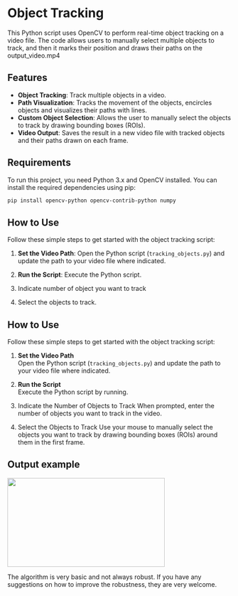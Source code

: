 # Object Tracking

This Python script uses OpenCV to perform real-time object tracking on a video
file. The code allows users to manually select multiple objects to track, and
then it marks their position and draws their paths on the output_video.mp4

## Features

- **Object Tracking**: Track multiple objects in a video.
- **Path Visualization**: Tracks the movement of the objects, encircles objects and visualizes their paths with lines.
- **Custom Object Selection**: Allows the user to manually select the objects to track by drawing bounding boxes (ROIs).
- **Video Output**: Saves the result in a new video file with tracked objects and their paths drawn on each frame.

## Requirements

To run this project, you need Python 3.x and OpenCV installed. You can install the required dependencies using pip:

```bash
pip install opencv-python opencv-contrib-python numpy
```

## How to Use

Follow these simple steps to get started with the object tracking script:

1. **Set the Video Path**:
   Open the Python script (`tracking_objects.py`) and update the path to your video file where indicated.

2. **Run the Script**:
   Execute the Python script. 

3. Indicate number of object you want to track

4. Select the objects to track.
## How to Use

Follow these simple steps to get started with the object tracking script:

1. **Set the Video Path**  
   Open the Python script (`tracking_objects.py`) and update the path to your video file where indicated.

2. **Run the Script**  
   Execute the Python script by running.

3. Indicate the Number of Objects to Track
   When prompted, enter the number of objects you want to track in the video.

4. Select the Objects to Track
   Use your mouse to manually select the objects you want to track by drawing bounding boxes (ROIs) around them in the first frame.


## Output example

<img src="rbltro.gif" width="354" height="200">




The algorithm is very basic and not always robust. If you have any suggestions on
how to improve the robustness, they are very welcome.

